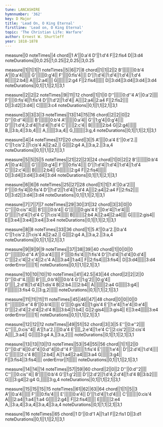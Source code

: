 ```yaml
---
tune: LANCASHIRE
hymnnumber: '362'
key: D Major
title: 'Lead On, O King Eternal'
firstline: 'Lead on, O King Eternal'
topic: 'The Christian Life: Warfare'
author: Ernest W. Shurtleff
year: 1818-1878
---
```

measure||0
noteTimes||4
chord||1
A'||0:a'4
D'||1:d'4
F||2:fis4
D||3:d4
noteDurations||0,0.25||1,0.25||2,0.25||3,0.25

measure||1||1||1||1
noteTimes||5||6||7||8
chord||1||1||2||2
B'||||||||0:b'4
A'||0:a'4||||||
G'||||||0:g'4||
F'||||0:fis'4||||
D'||1:d'4||1:d'4||1:d'4||1:d'4
B||||||2:b4||
A||||2:a4||||
G||||||||2:g4
F||2:fis4||||||
D||3:d4||3:d4||3:d4||3:d4
noteDurations||0,1||1,1||2,1||3,1

measure||2||2||2
noteTimes||9||11||12
chord||1||1||0
D''||||||0:d''4
A'||0:a'2||||
F'||||0:fis'4||1:fis'4
D'||1:d'2||1:d'4||
A||||2:a4||2:a4
F||2:fis2||||
D||3:d2||3:d4||
C||||||3:c4
noteDurations||0,1||1,1||2,1||3,1

measure||3||3||3||3
noteTimes||13||14||15||16
chord||2||2||0||2
D''||0:d''4||||||
B'||||||||0:b'4
A'||||||0:a'4||
G'||1:g'4||0:g'4||||
D'||||1:d'4;2:d'4||1:d'4||1:d'4
C'||||||2:c'4||
B||||||||2:b4
G||2:g4||||||
B,||3:b,4||3:b,4||||
A,||||||3:a,4||
G,||||||||3:g,4
noteDurations||0,1||1,1||2,1||3,1

measure||4||4
noteTimes||17||20
chord||3||5
A'||||0:a'4
E'||0:e'2.||
C'||1:cis'2.||1:cis'4
A||2:a2.||
G||||2:g4
A,||3:a,2.||3:a,4
noteDurations||0,1||1,1||2,1||3,1

measure||5||5||5||5
noteTimes||21||22||23||24
chord||1||0||2||2
B'||||||||0:b'4
A'||0:a'4||||||
G'||||||0:g'4||
F'||||0:fis'4||||
D'||1:d'4||1:d'4||1:d'4||1:d'4
C'||||2:c'4||||
B||||||2:b4||
G||||||||2:g4
F||2:fis4||||||
D||3:d4||3:d4||3:d4||3:d4
noteDurations||0,1||1,1||2,1||3,1

measure||6||6||6
noteTimes||25||27||28
chord||1||1||1
A'||0:a'2||||
F'||||0:fis'4||0:fis'4
D'||1:d'2||1:d'4||1:d'4
A||||2:a4||2:a4
F||2:fis2||||
D||3:d2||3:d4||3:d4
noteDurations||0,1||1,1||2,1||3,1

measure||7||7||7||7
noteTimes||29||30||31||32
chord||3||3||0||0
C''||||0:cis''4||||
B'||||||0:b'4||
G'||||||||0:gis'4
E'||0:e'4||1:e'4||||
D'||||||1:d'4||1:d'4
C'||1:cis'4||||||
B||||||||2:b4
A||2:a4||2:a4||||
G||||||2:gis4||
E||3:e4||3:e4||3:e4||3:e4
noteDurations||0,1||1,1||2,1||3,1

measure||8||8
noteTimes||33||36
chord||1||5
A'||0:a'2.||0:a'4
C'||1:cis'2.||1:cis'4
A||2:a2.||
G||||2:g4
A,||3:a,2.||3:a,4
noteDurations||0,1||1,1||2,1||3,1

measure||9||9||9||9
noteTimes||37||38||39||40
chord||1||0||0||0
D''||||||||0:d''4
A'||0:a'4||||||
F'||||0:fis'4||||1:fis'4
D'||1:d'4||1:d'4||0:d'4||
C'||||2:c'4||2:c'4||2:c'4
A||||3:a4||1:a4||
F||2:fis4||||3:fis4||
D||3:d4||||||3:d4
orderError||||||1||
noteDurations||0,1||1,1||2,1||3,1

measure||10||10||10||10
noteTimes||41||42.5||43||44
chord||2||2||2||0
D''||0:d''4.||||||
B'||||_0:b'8||||0:b'4
G'||1:g'2||||0:g'4||
D'||||_2:d'8||1:d'4||1:dis'4
B||2:b4.||||2:b4||
A||||||||2:a4
G||||||3:g4||
F||||||||3:fis4
G,||3:g,2||||||
noteDurations||0,1||1,1||2,1||3,1

measure||11||11||11||11
noteTimes||45||46||47||48
chord||0||0||0||0
E''||||||||0:e''4
B'||0:b'4||||||
G'||||0:gis'4||||1:gis'4
E'||1:e'4||1:e'4||0:e'4||
D'||||2:d'4||2:d'4||2:d'4
B||||3:b4||1:b4||
G||2:gis4||||3:gis4||
E||3:e4||||||3:e4
orderError||||||1||
noteDurations||0,1||1,1||2,1||3,1

measure||12||12||12
noteTimes||49||51||52
chord||3||3||5
E''||0:e''2||||
C''||||_0:cis''4||
A'||1:a'2.||||0:a'4
E'||||_2:e'4||1:e'4
C'||2:cis'2||||2:cis'4
A||||_3:a4||
G||||||3:g4
A,||3:a,2||||
noteDurations||0,1||1,1||2,1||3,1

measure||13||13||13||13
noteTimes||53||54||55||56
chord||1||1||2||0
D''||0:d''4||0:d''4||0:d''4||0:d''4
F'||||||||1:fis'4
E'||||||1:e'4||
D'||2:d'4||1:d'4||||
C'||||||||2:c'4
B||||||2:b4||
A||1:a4||2:a4||||3:a4
G||||||3:g4||
F||3:fis4||3:fis4||||
orderError||1||||||
noteDurations||0,1||1,1||2,1||3,1

measure||14||14||14
noteTimes||57||59||60
chord||2||0||2
D''||0:d''2||||
C''||||0:cis''4||
B'||||||0:b'4
G'||1:g'2||||
D'||2:d'2||1:d'4;2:d'4||1:d'4
B||3:b2||||
G||||3:g4||2:g4
G,||||||3:g,4
noteDurations||0,1||1,1||2,1||3,1

measure||15||15||15||15
noteTimes||61||62||63||64
chord||1||1||5||3
A'||0:a'4||||||
F'||||0:fis'4||||
E'||||||0:e'4||
D'||1:d'4||1:d'4||||
C'||||||||0:cis'4
A||||2:a4||1:a4||1:a4
G||||||2:g4||
F||2:fis4||||||
E||||||||2:e4
A,||3:a,4||3:a,4||3:a,4||3:a,4
noteDurations||0,1||1,1||2,1||3,1

measure||16
noteTimes||65
chord||1
D'||0:d'1
A||1:a1
F||2:fis1
D||3:d1
noteDurations||0,1||1,1||2,1||3,1

